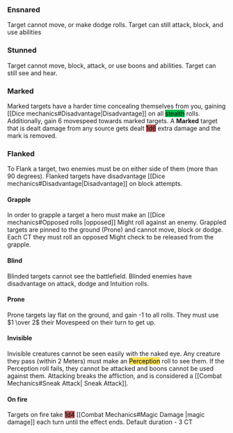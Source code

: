 ### Ensnared
Target cannot move, or make dodge rolls.
Target can still attack, block, and use abilities
### Stunned
Target cannot move, block, attack, or use boons and abilities.
Target can still see and hear. 
### Marked
Marked targets have a harder time concealing themselves from you, gaining [[Dice mechanics#Disadvantage|Disadvantage]] on all <mark style="background: #00BB4D;">stealth</mark> rolls. 
Additionally, gain 6 movespeed towards marked targets. 
A **Marked** target that is dealt damage from any source gets dealt <mark style="background: #930000A6;">1d6</mark> extra damage and the mark is removed.
### Flanked
To Flank a target, two enemies must be on either side of them (more than 90 degrees).
Flanked targets have disadvantage [[Dice mechanics#Disadvantage|Disadvantage]] on block attempts.
#### Grapple
In order to grapple a target a hero must make an [[Dice mechanics#Opposed rolls |opposed]] Might roll against an enemy.
Grappled targets are pinned to the ground (Prone) and cannot move, block or dodge.
Each CT they must roll an opposed Might check to be released from the grapple.
#### Blind
Blinded targets cannot see the battlefield.
Blinded enemies have disadvantage on attack, dodge and Intuition rolls.
#### Prone
Prone targets lay flat on the ground, and gain -1 to all rolls.
They must use $1 \over 2$ their Movespeed on their turn to get up.
#### Invisible
Invisible creatures cannot be seen easily with the naked eye.
Any creature they pass (within 2 Meters) must make an <mark style="background: #FFE258;">Perception</mark> roll to see them.
If the Perception roll fails, they cannot be attacked and boons cannot be used against them.
Attacking breaks the affliction, and is considered a [[Combat Mechanics#Sneak Attack| Sneak Attack]].
#### On fire
Targets on fire take <mark style="background: #930000A6;">1d4</mark> [[Combat Mechanics#Magic Damage |magic damage]] each turn until the effect ends.
Default duration - 3 CT